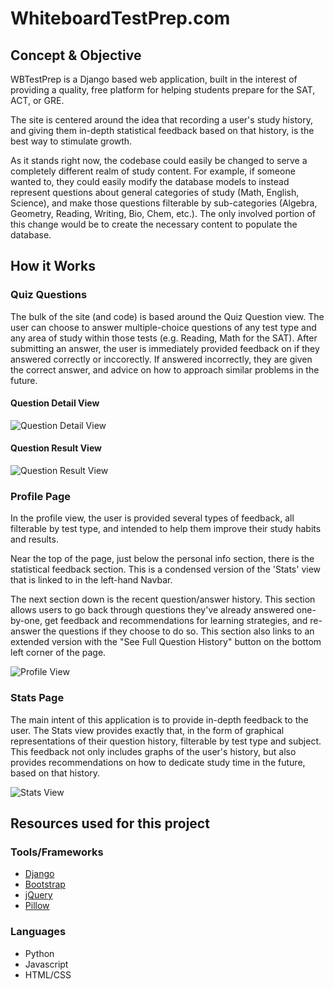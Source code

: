 WhiteboardTestPrep.com
======================

Concept & Objective
-------------------

WBTestPrep is a Django based web application, built in the interest of providing a quality, free platform for helping students prepare for the SAT, ACT, or GRE. 

The site is centered around the idea that recording a user's study history, and giving them in-depth statistical feedback based on that history, is the best way to stimulate growth.

As it stands right now, the codebase could easily be changed to serve a completely different realm of study content. For example, if someone wanted to, they could easily modify the database models to instead represent questions about general categories of study (Math, English, Science), and make those questions filterable by sub-categories (Algebra, Geometry, Reading, Writing, Bio, Chem, etc.). The only involved portion of this change would be to create the necessary content to populate the database.



How it Works
------------

### Quiz Questions ###

The bulk of the site (and code) is based around the Quiz Question view. The user can choose to answer multiple-choice questions of any test type and any area of study within those tests (e.g. Reading, Math for the SAT). After submitting an answer, the user is immediately provided feedback on if they answered correctly or inccorectly. If answered incorrectly, they are given the correct answer, and advice on how to approach similar problems in the future.

#### Question Detail View ####

![Question Detail View](https://github.com/FellowshipOfThePing/WBTestPrep/blob/master/media/readme_images/Question_Detail_View.png)

#### Question Result View ####

![Question Result View](https://github.com/FellowshipOfThePing/WBTestPrep/blob/master/media/readme_images/Question_Result_View.png)


### Profile Page ###

In the profile view, the user is provided several types of feedback, all filterable by test type, and intended to help them improve their study habits and results.

Near the top of the page, just below the personal info section, there is the statistical feedback section. This is a condensed version of the 'Stats' view that is linked to in the left-hand Navbar.

The next section down is the recent question/answer history. This section allows users to go back through questions they've already answered one-by-one, get feedback and recommendations for learning strategies, and re-answer the questions if they choose to do so. This section also links to an extended version with the "See Full Question History" button on the bottom left corner of the page.


![Profile View](https://github.com/FellowshipOfThePing/WBTestPrep/blob/master/media/readme_images/Profile_View.png)


### Stats Page ###

The main intent of this application is to provide in-depth feedback to the user. The Stats view provides exactly that, in the form of graphical representations of their question history, filterable by test type and subject. This feedback not only includes graphs of the user's history, but also provides recommendations on how to dedicate study time in the future, based on that history.

![Stats View](https://github.com/FellowshipOfThePing/WBTestPrep/blob/master/media/readme_images/Stats_View.png)




Resources used for this project
------------------------------

### Tools/Frameworks ###
 * [Django](https://github.com/django/django)
 * [Bootstrap](https://github.com/twbs/bootstrap)
 * [jQuery](https://github.com/jquery/jquery)
 * [Pillow](https://github.com/python-pillow/Pillow)

### Languages ###
 * Python  
 * Javascript  
 * HTML/CSS  






